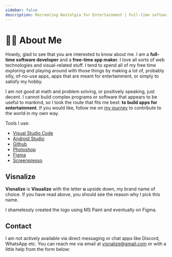 ```yaml
---
sidebar: false
description: Recreating Nostalgia for Entertainment | Full-time software developer, free-time app maker | Creator of Win7 Simu and other unique apps
---
```


# 🙋‍♂️ About Me

Howdy, glad to see that you are interested to know about me. I am a **full-time software developer** and a **free-time app maker**. I love all sorts of web technologies and visual-related stuff. I tend to spend all of my free time exploring and playing around with those things by making a lot of, probably silly, of-no-use apps, apps that are meant for entertainment, or simply to satisfy my hobby.

I am not good at math and problem solving, or positively speaking, just decent. I cannot build complex programs or software that appears to be useful to mankind, so I took the route that fits me best: **to build apps for entertainment**. If you would like, follow me on [my journey](/blog/) to contribute to the world in my own way.

Tools I use:

* [Visual Studio Code](https://code.visualstudio.com/)
* [Android Studio](https://developer.android.com/studio)
* [Github](https://github.com/)
* [Photoshop](https://www.adobe.com/sea/products/photoshop.html)
* [Figma](https://www.figma.com/)
* [Screenpresso](https://www.screenpresso.com/)

## Visnalize

**Visnalize** is **Visualize** with the letter **u** upside down, my brand name of choice. If you have read above, you should see the reason why I pick this name.

I shamelessly created the logo using MS Paint and eventually on Figma.

## Contact

I am not actively available via direct messaging or chat apps like Discord, WhatsApp etc. You can reach me via email at [visnalize@gmail.com](mailto:visnalize@gmail.com) or with a little help from the form below:

<email-sender />
